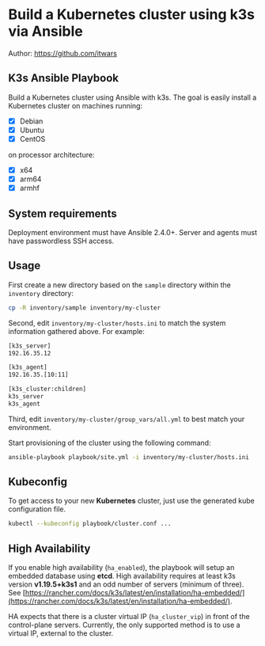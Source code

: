 # Build a Kubernetes cluster using k3s via Ansible

Author: <https://github.com/itwars>

## K3s Ansible Playbook

Build a Kubernetes cluster using Ansible with k3s. The goal is easily install a Kubernetes cluster on machines running:

- [X] Debian
- [X] Ubuntu
- [X] CentOS

on processor architecture:

- [X] x64
- [X] arm64
- [X] armhf

## System requirements

Deployment environment must have Ansible 2.4.0+.
Server and agents must have passwordless SSH access.

## Usage

First create a new directory based on the `sample` directory within the `inventory` directory:

```bash
cp -R inventory/sample inventory/my-cluster
```

Second, edit `inventory/my-cluster/hosts.ini` to match the system information gathered above. For example:

```bash
[k3s_server]
192.16.35.12

[k3s_agent]
192.16.35.[10:11]

[k3s_cluster:children]
k3s_server
k3s_agent
```

Third, edit `inventory/my-cluster/group_vars/all.yml` to best match your environment.

Start provisioning of the cluster using the following command:

```bash
ansible-playbook playbook/site.yml -i inventory/my-cluster/hosts.ini
```

## Kubeconfig

To get access to your new **Kubernetes** cluster, just use the generated kube configuration file.

```bash
kubectl --kubeconfig playbook/cluster.conf ...
```

## High Availability
If you enable high availability (`ha_enabled`), the playbook will setup an embedded database using **etcd**.
High availability requires at least k3s version **v1.19.5+k3s1** and an odd number of servers (minimum of three).
See [https://rancher.com/docs/k3s/latest/en/installation/ha-embedded/](https://rancher.com/docs/k3s/latest/en/installation/ha-embedded/).

HA expects that there is a cluster virtual IP (`ha_cluster_vip`) in front of the control-plane servers.
Currently, the only supported method is to use a virtual IP, external to the cluster.

